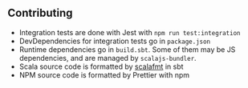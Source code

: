 ## Contributing

- Integration tests are done with Jest with `npm run test:integration`
- DevDependencies for integration tests go in `package.json`
- Runtime dependencies go in `build.sbt`. Some of them may be JS dependencies, and are managed by `scalajs-bundler`.
- Scala source code is formatted by [scalafmt](https://scalameta.org/scalafmt/) in sbt
- NPM source code is formatted by Prettier with npm
